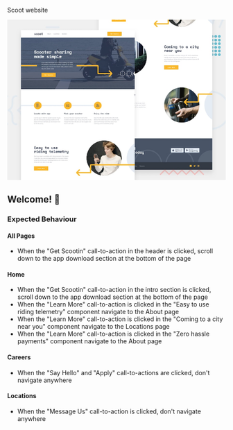 Scoot website

![Design preview for the Scoot website coding challenge](./preview.jpg)

## Welcome! 👋


### Expected Behaviour

#### All Pages

- When the "Get Scootin" call-to-action in the header is clicked, scroll down to the app download section at the bottom of the page

#### Home

- When the "Get Scootin" call-to-action in the intro section is clicked, scroll down to the app download section at the bottom of the page
- When the "Learn More" call-to-action is clicked in the "Easy to use riding telemetry" component navigate to the About page
- When the "Learn More" call-to-action is clicked in the "Coming to a city near you" component navigate to the Locations page
- When the "Learn More" call-to-action is clicked in the "Zero hassle payments" component navigate to the About page

#### Careers

- When the "Say Hello" and "Apply" call-to-actions are clicked, don't navigate anywhere

#### Locations

- When the "Message Us" call-to-action is clicked, don't navigate anywhere


